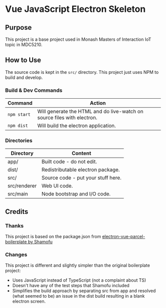 # Vue JavaScript Electron Skeleton

## Purpose
This project is a base project used in Monash Masters of Interaction IoT topic in MDC5210.

## How to Use
The source code is kept in the `src/` directory.
This project just uses NPM to build and develop.

### Build & Dev Commands

| Command | Action |
|---------|--------|
| `npm start` | Will generate the HTML and do live-watch on source files with electron. |
| `npm dist`  | Will build the electron application. |

### Directories

| Directory | Content      |
|-----------|--------------|
| app/      | Built code - do not edit. |
| dist/     | Redistributable electron package. |
| src/      | Source code - put your stuff here. |
| src/renderer | Web UI code. |
| src/main | Node bootstrap and I/O code. |

## Credits
### Thanks
This project is based on the package.json from 
[electron-vue-parcel-boilerplate by Shamofu](https://github.com/shamofu/electron-vue-parcel-boilerplate)

### Changes
This project is different and slightly simpler than the original boilerplate project:
- Uses JavaScript instead of TypeScript (not a complaint about TS)
- Doesn't have any of the test steps that Shamofu included
- Simplifies the build approach by separating src from app and resolved (what seemed to be) an issue in the dist build resulting in a blank electron screen.

